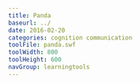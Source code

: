 ```yaml
---
title: Panda
baseurl: ../
date: 2016-02-20
categories: cognition communication
toolFile: panda.swf
toolWidth: 800
toolHeight: 600
navGroup: learningtools
---
```

